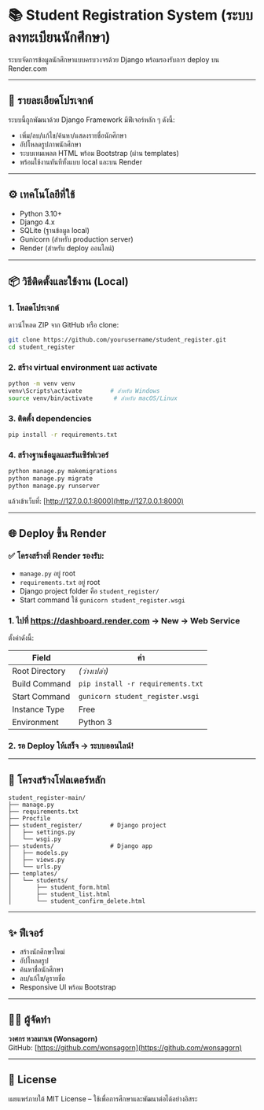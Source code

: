 
# 📚 Student Registration System (ระบบลงทะเบียนนักศึกษา)

ระบบจัดการข้อมูลนักศึกษาแบบครบวงจรด้วย Django พร้อมรองรับการ deploy บน Render.com

---

## 🧾 รายละเอียดโปรเจกต์

ระบบนี้ถูกพัฒนาด้วย Django Framework มีฟีเจอร์หลัก ๆ ดังนี้:

- เพิ่ม/ลบ/แก้ไข/ค้นหา/แสดงรายชื่อนักศึกษา
- อัปโหลดรูปภาพนักศึกษา
- ระบบเทมเพลต HTML พร้อม Bootstrap (ผ่าน templates)
- พร้อมใช้งานทันทีทั้งแบบ local และบน Render

---

## ⚙️ เทคโนโลยีที่ใช้

- Python 3.10+
- Django 4.x
- SQLite (ฐานข้อมูล local)
- Gunicorn (สำหรับ production server)
- Render (สำหรับ deploy ออนไลน์)

---

## 📦 วิธีติดตั้งและใช้งาน (Local)

### 1. โหลดโปรเจกต์
ดาวน์โหลด ZIP จาก GitHub หรือ clone:
```bash
git clone https://github.com/yourusername/student_register.git
cd student_register
```

### 2. สร้าง virtual environment และ activate
```bash
python -m venv venv
venv\Scripts\activate        # สำหรับ Windows
source venv/bin/activate      # สำหรับ macOS/Linux
```

### 3. ติดตั้ง dependencies
```bash
pip install -r requirements.txt
```

### 4. สร้างฐานข้อมูลและรันเซิร์ฟเวอร์
```bash
python manage.py makemigrations
python manage.py migrate
python manage.py runserver
```

แล้วเข้าเว็บที่: [http://127.0.0.1:8000](http://127.0.0.1:8000)

---

## 🌐 Deploy ขึ้น Render

### ✅ โครงสร้างที่ Render รองรับ:
- `manage.py` อยู่ root
- `requirements.txt` อยู่ root
- Django project folder คือ `student_register/`
- Start command ใช้ `gunicorn student_register.wsgi`

### 1. ไปที่ https://dashboard.render.com → New → Web Service
ตั้งค่าดังนี้:

| Field | ค่า |
|-------|-----|
| Root Directory | *(ว่างเปล่า)* |
| Build Command | `pip install -r requirements.txt` |
| Start Command | `gunicorn student_register.wsgi` |
| Instance Type | Free |
| Environment | Python 3 |

### 2. รอ Deploy ให้เสร็จ → ระบบออนไลน์!

---

## 📁 โครงสร้างโฟลเดอร์หลัก

```plaintext
student_register-main/
├── manage.py
├── requirements.txt
├── Procfile
├── student_register/        # Django project
│   ├── settings.py
│   └── wsgi.py
├── students/                # Django app
│   ├── models.py
│   ├── views.py
│   └── urls.py
├── templates/
│   └── students/
│       ├── student_form.html
│       ├── student_list.html
│       └── student_confirm_delete.html
```

---

## ✨ ฟีเจอร์

- สร้างนักศึกษาใหม่
- อัปโหลดรูป
- ค้นหาชื่อนักศึกษา
- ลบ/แก้ไข/ดูรายชื่อ
- Responsive UI พร้อม Bootstrap

---

## 🧑‍💻 ผู้จัดทำ

**วงศกร หวลมานพ (Wonsagorn)**  
GitHub: [https://github.com/wonsagorn](https://github.com/wonsagorn)

---

## 📄 License
เผยแพร่ภายใต้ MIT License – ใช้เพื่อการศึกษาและพัฒนาต่อได้อย่างอิสระ
